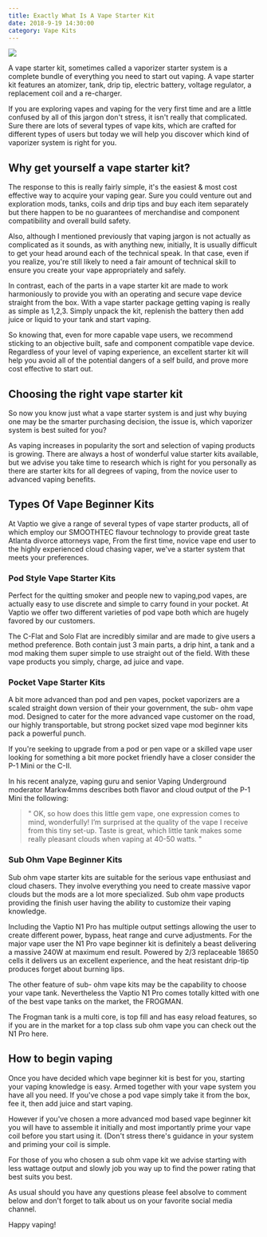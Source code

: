 ```yaml
---
title: Exactly What Is A Vape Starter Kit
date: 2018-9-19 14:30:00
category: Vape Kits
---
```


![](/images/5.jpg)

A vape starter kit, sometimes called a vaporizer starter system is a complete bundle of everything you need to start out vaping. A vape starter kit features an atomizer, tank, drip tip, electric battery, voltage regulator, a replacement coil and a re-charger.

If you are exploring vapes and vaping for the very first time and are a little confused by all of this jargon don't stress, it isn't really that complicated. Sure there are lots of several types of vape kits, which are crafted for different types of users but today we will help you discover which kind of vaporizer system is right for you.

<!-- more -->

## Why get yourself a vape starter kit?

The response to this is really fairly simple, it's the easiest & most cost effective way to acquire your vaping gear. Sure you could venture out and exploration mods, tanks, coils and drip tips and buy each item separately but there happen to be no guarantees of merchandise and component compatibility and overall build safety.

Also, although I mentioned previously that vaping jargon is not actually as complicated as it sounds, as with anything new, initially, It is usually difficult to get your head around each of the technical speak. In that case, even if you realize, you're still likely to need a fair amount of technical skill to ensure you create your vape appropriately and safely.

In contrast, each of the parts in a vape starter kit are made to work harmoniously to provide you with an operating and secure vape device straight from the box. With a vape starter package getting vaping is really as simple as 1,2,3. Simply unpack the kit, replenish the battery then add juice or liquid to your tank and start vaping.

So knowing that, even for more capable vape users, we recommend sticking to an objective built, safe and component compatible vape device. Regardless of your level of vaping experience, an excellent starter kit will help you avoid all of the potential dangers of a self build, and prove more cost effective to start out.

## Choosing the right vape starter kit

So now you know just what a vape starter system is and just why buying one may be the smarter purchasing decision, the issue is, which vaporizer system is best suited for you?

As vaping increases in popularity the sort and selection of vaping products is growing. There are always a host of wonderful value starter kits available, but we advise you take time to research which is right for you personally as there are starter kits for all degrees of vaping, from the novice user to advanced vaping benefits.

## Types Of Vape Beginner Kits

At Vaptio we give a range of several types of vape starter products, all of which employ our SMOOTHTEC flavour technology to provide great taste Atlanta divorce attorneys vape, From the first time, novice vape end user to the highly experienced cloud chasing vaper, we've a starter system that meets your preferences.

### Pod Style Vape Starter Kits

Perfect for the quitting smoker and people new to vaping,pod vapes, are actually easy to use discrete and simple to carry found in your pocket. At Vaptio we offer two different varieties of pod vape both which are hugely favored by our customers.

The C-Flat and Solo Flat are incredibly similar and are made to give users a method preference. Both contain just 3 main parts, a drip hint, a tank and a mod making them super simple to use straight out of the field. With these vape products you simply, charge, ad juice and vape.

### Pocket Vape Starter Kits

A bit more advanced than pod and pen vapes, pocket vaporizers are a scaled straight down version of their your government, the sub- ohm vape mod. Designed to cater for the more advanced vape customer on the road, our highly transportable, but strong pocket sized vape mod beginner kits pack a powerful punch.

If you're seeking to upgrade from a pod or pen vape or a skilled vape user looking for something a bit more pocket friendly have a closer consider the P-1 Mini or the C-II.

In his recent analyze, vaping guru and senior Vaping Underground moderator Markw4mms describes both flavor and cloud output of the P-1 Mini the following:

<blockquote>
" OK, so how does this little gem vape, one expression comes to mind, wonderfully! I’m surprised at the quality of the vape I receive from this tiny set-up. Taste is great, which little tank makes some really pleasant clouds when vaping at 40-50 watts. "
</blockquote>

### Sub Ohm Vape Beginner Kits

Sub ohm vape starter kits are suitable for the serious vape enthusiast and cloud chasers. They involve everything you need to create massive vapor clouds but the mods are a lot more specialized. Sub ohm vape products providing the finish user having the ability to customize their vaping knowledge.

Including the Vaptio N1 Pro has multiple output settings allowing the user to create different power, bypass, heat range and curve adjustments. For the major vape user the N1 Pro vape beginner kit is definitely a beast delivering a massive 240W at maximum end result. Powered by 2/3 replaceable 18650 cells it delivers us an excellent experience, and the heat resistant drip-tip produces forget about burning lips.

The other feature of sub- ohm vape kits may be the capability to choose your vape tank. Nevertheless the Vaptio N1 Pro comes totally kitted with one of the best vape tanks on the market, the FROGMAN.

The Frogman tank is a multi core, is top fill and has easy reload features, so if you are in the market for a top class sub ohm vape you can check out the N1 Pro here.

## How to begin vaping

Once you have decided which vape beginner kit is best for you, starting your vaping knowledge is easy. Armed together with your vape system you have all you need. If you've chose a pod vape simply take it from the box, fee it, then add juice and start vaping.

However if you've chosen a more advanced mod based vape beginner kit you will have to assemble it initially and most importantly prime your vape coil before you start using it. (Don't stress there's guidance in your system and priming your coil is simple.

For those of you who chosen a sub ohm vape kit we advise starting with less wattage output and slowly job you way up to find the power rating that best suits you best.

As usual should you have any questions please feel absolve to comment below and don't forget to talk about us on your favorite social media channel.

Happy vaping!